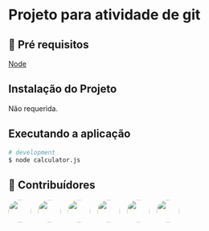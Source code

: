 # Projeto para atividade de git

## 🔐 Pré requisitos

<a href="https://nodejs.dev/">Node</a> &nbsp;

## Instalação do Projeto

Não requerida.

## Executando a aplicação

```bash
# development
$ node calculator.js
```

## 🤝 Contribuídores

<a href="https://github.com/wagnerloch"><img src="https://github.com/wagnerloch.png" width="45" height="45" style="border-radius: 50%; margin-right: 10px;"></a>
<a href="https://github.com/amandaduart3"><img src="https://github.com/amandaduart3.png" width="45" height="45" style="border-radius: 50%; margin-right: 10px;"></a>
<a href="https://github.com/eduarda-wq"><img src="https://github.com/eduarda-wq.png" width="45" height="45" style="border-radius: 50%; margin-right: 10px;"></a>
<a href="https://github.com/HenryFSilveira"><img src="https://github.com/HenryFSilveira.png" width="45" height="45" style="border-radius: 50%; margin-right: 10px;"></a>
<a href="https://github.com/yRenata"><img src="https://github.com/yRenata.png" width="45" height="45" style="border-radius: 50%; margin-right: 10px;"></a>
<a href="https://github.com/KarolineKS"><img src="https://github.com/KarolineKS.png" width="45" height="45" style="border-radius: 50%;"></a>
